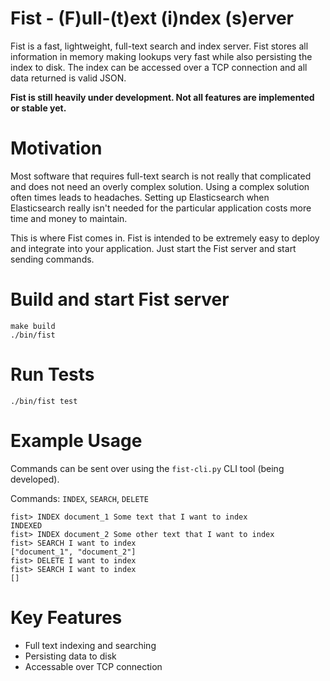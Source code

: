 # Fist - (F)ull-(t)ext (i)ndex (s)erver 

Fist is a fast, lightweight, full-text search and index server. Fist stores all information in memory making lookups very fast while also persisting the index to disk. The index can be accessed over a TCP connection and all data returned is valid JSON.

**Fist is still heavily under development. Not all features are implemented or stable yet.**

# Motivation

Most software that requires full-text search is not really that complicated and does not need an overly complex solution. Using a complex solution often times leads to headaches. 
Setting up Elasticsearch when Elasticsearch really isn't needed for the particular application costs more time and money to maintain. 

This is where Fist comes in. Fist is intended to be extremely easy to deploy and integrate into your application. Just start the Fist server and start sending commands.

# Build and start Fist server

```
make build
./bin/fist
```

# Run Tests

```
./bin/fist test
```

# Example Usage

Commands can be sent over using the `fist-cli.py` CLI tool (being developed).  

Commands: `INDEX`, `SEARCH`, `DELETE`

```
fist> INDEX document_1 Some text that I want to index
INDEXED
fist> INDEX document_2 Some other text that I want to index
fist> SEARCH I want to index
["document_1", "document_2"]
fist> DELETE I want to index
fist> SEARCH I want to index
[]
```

# Key Features

- Full text indexing and searching
- Persisting data to disk
- Accessable over TCP connection
